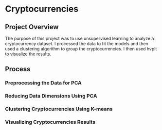 # Cryptocurrencies

## Project Overview
The purpose of this project was to use unsupervised learning to analyze a cryptocurrency dataset.  I processed the data to fit the models and then used a clustering algorithm to group the cryptocurrencies.  I then used hvplt to visualize the results.  

## Process
### Preprocessing the Data for PCA




### Reducing Data Dimensions Using PCA




### Clustering Cryptocurrencies Using K-means




### Visualizing Cryptocurrencies Results  


